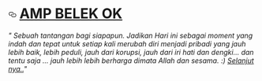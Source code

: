 <h1><a id="user-content--shannen-pio-" class="anchor" aria-hidden="true" href="#-shannen-pio-"><svg class="octicon octicon-link" viewBox="0 0 16 16" version="1.1" width="16" height="16" aria-hidden="true"><path fill-rule="evenodd" d="M4 9h1v1H4c-1.5 0-3-1.69-3-3.5S2.55 3 4 3h4c1.45 0 3 1.69 3 3.5 0 1.41-.91 2.72-2 3.25V8.59c.58-.45 1-1.27 1-2.09C10 5.22 8.98 4 8 4H4c-.98 0-2 1.22-2 2.5S3 9 4 9zm9-3h-1v1h1c1 0 2 1.22 2 2.5S13.98 12 13 12H9c-.98 0-2-1.22-2-2.5 0-.83.42-1.64 1-2.09V6.25c-1.09.53-2 1.84-2 3.25C6 11.31 7.55 13 9 13h4c1.45 0 3-1.69 3-3.5S14.5 6 13 6z"></path></svg></a><a target="_blank" rel="noopener noreferrer" href="https://camo.githubusercontent.com/bea8728de47dafe4751890f48a5322710d8d82e9/687474703a2f2f322e62702e626c6f6773706f742e636f6d2f2d704b4b57676b444b3135772f5436553348674d305a77492f41414141414141414146732f39445f64556f3649514c4d2f7332352f6c6f676f732e706e67"><img src="https://camo.githubusercontent.com/bea8728de47dafe4751890f48a5322710d8d82e9/687474703a2f2f322e62702e626c6f6773706f742e636f6d2f2d704b4b57676b444b3135772f5436553348674d305a77492f41414141414141414146732f39445f64556f3649514c4d2f7332352f6c6f676f732e706e67" alt="" data-canonical-src="https://2.bp.blogspot.com/-tpV7mQPiFZA/XhwLk92Z_5I/AAAAAAAAAKE/knqeQaowi7cDZgFzbjscr2c7Adj44tKwACLcBGAsYHQ/s26/cloning-gonlog-shannenpio.png" style="max-width:100%;"></a> <a href="https://ampbelekok.blogspot.com/" rel="nofollow">AMP BELEK OK</a> <a target="_blank" rel="noopener noreferrer" href="https://camo.githubusercontent.com/bea8728de47dafe4751890f48a5322710d8d82e9/687474703a2f2f322e62702e626c6f6773706f742e636f6d2f2d704b4b57676b444b3135772f5436553348674d305a77492f41414141414141414146732f39445f64556f3649514c4d2f7332352f6c6f676f732e706e67"><img src="https://camo.githubusercontent.com/bea8728de47dafe4751890f48a5322710d8d82e9/687474703a2f2f322e62702e626c6f6773706f742e636f6d2f2d704b4b57676b444b3135772f5436553348674d305a77492f41414141414141414146732f39445f64556f3649514c4d2f7332352f6c6f676f732e706e67" alt="" data-canonical-src="https://2.bp.blogspot.com/-tpV7mQPiFZA/XhwLk92Z_5I/AAAAAAAAAKE/knqeQaowi7cDZgFzbjscr2c7Adj44tKwACLcBGAsYHQ/s26/cloning-gonlog-shannenpio.png" style="max-width:100%;"></a></h1>

<em>" Sebuah tantangan bagi siapapun. Jadikan Hari ini sebagai moment yang indah dan tepat untuk setiap kali merubah diri menjadi pribadi yang jauh lebih baik, lebih peduli, jauh dari korupsi, jauh dari iri hati dan dengki... dan tentu saja ... jauh lebih lebih berharga dimata Allah dan sesama. :) <a href="https://amp-cobbaan.blogspot.com/p/about-shannenpio-cloning.html" rel="nofollow">Selanjut nya..</a>"</em>

